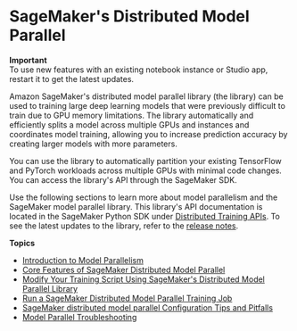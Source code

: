 # SageMaker's Distributed Model Parallel<a name="model-parallel"></a>

**Important**  
To use new features with an existing notebook instance or Studio app, restart it to get the latest updates\. 

Amazon SageMaker's distributed model parallel library \(the library\) can be used to training large deep learning models that were previously difficult to train due to GPU memory limitations\. The library automatically and efficiently splits a model across multiple GPUs and instances and coordinates model training, allowing you to increase prediction accuracy by creating larger models with more parameters\.

You can use the library to automatically partition your existing TensorFlow and PyTorch workloads across multiple GPUs with minimal code changes\. You can access the library's API through the SageMaker SDK\.

Use the following sections to learn more about model parallelism and the SageMaker model parallel library\. This library's API documentation is located in the SageMaker Python SDK under [Distributed Training APIs](https://sagemaker.readthedocs.io/en/stable/api/training/smd_model_parallel.html)\. To see the latest updates to the library, refer to the [release notes](https://github.com/aws/sagemaker-python-sdk/blob/master/doc/api/training/smd_model_parallel_release_notes/smd_model_parallel_change_log.md)\.

**Topics**
+ [Introduction to Model Parallelism](model-parallel-intro.md)
+ [Core Features of SageMaker Distributed Model Parallel](model-parallel-core-features.md)
+ [Modify Your Training Script Using SageMaker's Distributed Model Parallel Library](model-parallel-customize-training-script.md)
+ [Run a SageMaker Distributed Model Parallel Training Job](model-parallel-use-api.md)
+ [SageMaker distributed model parallel Configuration Tips and Pitfalls](model-parallel-customize-tips-pitfalls.md)
+ [Model Parallel Troubleshooting](distributed-troubleshooting-model-parallel.md)